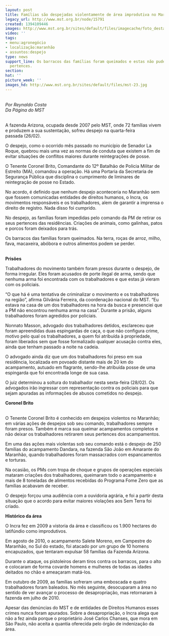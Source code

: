 ```yaml
---
layout: post
title: Famílias são despejadas violentamente de área improdutiva no Maranhão
legacy_url: http://www.mst.org.br/node/15791
created: 1394109446
images: http://www.mst.org.br/sites/default/files/imagecache/foto_destaque/mst-23.jpg
video: ''
tags:
- menu:agronegócio
- localização:maranhão
- assuntos:despejo
type: news
support_line: Os barracos das famílias foram queimados e estas não puderam levar seus
  pertences.
section: 
hat: ''
picture_week: ''
images_hd: http://www.mst.org.br/sites/default/files/mst-23.jpg
---
```

<p><br><em>Por Reynaldo Costa<br>Da Página do&nbsp;MST</em></p><p><br>A fazenda Arizona, ocupada desde 2007 pelo MST, onde 72 famílias vivem e produzem a sua sustentação, sofreu despejo na quarta-feira passada&nbsp;(26/02).</p><p>O despejo, como o ocorrido mês passado no município de Senador La Roque, quebrou mais uma vez as normas de conduta que existem a fim de evitar situações de conflitos maiores durante reintegrações de posse.</p><p>O Tenente Coronel Brito, Comandante do 12º Batalhão de Policia Militar de Estreito (MA), comandou a operação.&nbsp;Há uma Portaria da Secretaria de Segurança Pública que disciplina o cumprimento de liminares de reintegração de posse no Estado.</p><p>No acordo, é definido que nenhum despejo aconteceria no Maranhão sem que fossem comunicadas entidades de direitos humanos, o Incra, os movimentos responsáveis e os trabalhadores, alem de garantir a imprensa o direito de registro. Nada disso foi cumprido.</p><p>No despejo, as famílias foram impedidas pelo comando da PM de retirar os seus pertences das residências. Criações de animais, como galinhas, patos e porcos foram deixados para trás.</p><p>Os barracos das famílias foram queimados. Na terra, roças de arroz, milho, fava, macaxeira, abóbora e outros alimentos podem se perder.</p><p><br><strong>Prisões</strong></p><p>Trabalhadores do movimento também foram presos durante o despejo, de forma irregular. Eles foram acusados de porte ilegal de arma, sendo que nenhuma arma foi encontrada com os trabalhadores e que estas já vieram com os policiais.</p><p>“O que há é uma tentativa de criminalizar o movimento e os trabalhadores na região”, afirma Gilvânia Ferreira, da coordenação nacional do MST. “Eu estava na casa de um dos trabalhadores na hora da busca e presenciei que a PM não encontrou nenhuma arma na casa”. Durante a prisão, alguns trabalhadores foram agredidos por policiais.</p><p>Nonnato Masson, advogado dos trabalhadores detidos, esclareceu que foram apreendidas duas espingardas de caça, o que não configura crime, motivo pelo qual os trabalhadores, a quem foi atribuída à propriedade, foram liberados sem que fosse formalizado qualquer acusação contra eles, ainda que tenham passado a noite na cadeia.</p><p>O advogado ainda diz que um dos trabalhadores foi preso em sua residência, localizada em povoado distante mais de 20 km do acampamento, autuado em flagrante, sendo-lhe atribuída posse de uma espingarda que foi encontrada longe de sua casa.</p><p>O juiz determinou a soltura do trabalhador nesta sexta-feira (28/02). Os advogados irão ingressar com representação contra os policiais para que sejam apuradas as informações de abusos cometidos no despejo.</p><p><strong>Coronel Brito</strong></p><p><br>O Tenente Coronel Brito é conhecido em despejos violentos no Maranhão; em várias ações de despejos sob seu comando, trabalhadores sempre foram presos. Também é marca sua queimar acampamentos completos e não deixar os trabalhadores retirarem seus pertences dos acampamentos.</p><p>Em uma das ações mais violentas sob seu comando está o despejo de 250 famílias do acampamento Dandara, na fazenda São João em Amarante do Maranhão, quando trabalhadores foram massacrados com espancamentos e torturas.</p><p>Na ocasião, os PMs com tropa de choque e grupos de operações especiais mataram criações dos trabalhadores, queimaram todo o acampamento e mais de 8 toneladas de alimentos recebidas do Programa Fome Zero que as famílias acabavam de receber.</p><p>O despejo forçou uma audiência com a ouvidoria agrária, e foi a partir desta situação que o acordo para evitar maiores violações aos Sem Terra foi criado.</p><p><strong>Histórico da área <br></strong></p><p>O Incra fez em 2009 a vistoria da área e classificou os 1.900 hectares do latifúndio como improdutivos.</p><p>Em agosto de 2010, o acampamento Salete Moreno, em Campestre do Maranhão, no Sul do estado, foi atacado por um grupo de 10 homens encapuzados, que tentaram expulsar 58 famílias da Fazenda Arizona.</p><p>Durante o ataque, os pistoleiros deram tiros contra os barracos, para o alto e colocaram de forma covarde homens e mulheres de todas as idades deitados no chão e ameaçaram matá-los.</p><p>Em outubro de 2009, as famílias sofreram uma emboscada e quatro trabalhadores foram baleados. No mês seguinte, desocuparam a área no sentido de ver avançar o processo de desapropriação, mas retornaram à fazenda em julho de 2010.</p><p>Apesar das denúncias do MST e de entidades de Direitos Humanos esses crimes nunca foram apurados. Sobre a desapropriação, o Incra alega que não a fez ainda porque o proprietário José Carlos Chanses, que mora em São Paulo, não aceita a quantia oferecida pelo órgão de indenização da área.<br>&nbsp;</p>
